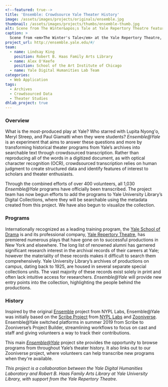 ```yaml
---
<!--featured: true-->
title: 'Ensemble: Crowdsource Yale Theater History'
image: /assets/images/projects/originals/ensemble.jpg
thumbnail: /assets/images/projects/thumbs/ensemble-thumb.jpg
alt: Scene from The Winter&apos;s Tale at Yale Repertory Theatre featuring Lupita Nyong&apos;o, one of the productions whose program is featured in the Ensemble application
caption: >
  Scene from <em>The Winter's Tale</em> at the Yale Repertory Theatre, directed by Liz Diamond. 
project_url: http://ensemble.yale.edu/#/
team:
  - name: Lindsay King
    position: Robert B. Haas Family Arts Library
  - name: Alex O'Keefe
    position: School of the Art Institute of Chicago
  - name: Yale Digital Humanities Lab Team
categories:
  - Web Application
tags:
  - Archives
  - Crowdsourced Data
  - Theater Studies
dhlab_project: true
---
```


### Overview

What is the most-produced play at Yale? Who starred with Lupita Nyong'o, Meryl Streep, and Paul Giamatti when they were students? *Ensemble@Yale* is an experiment that aims to answer these questions and more by transforming historical theater programs from Yale’s archives into searchable text through crowdsourced transcription. Rather than reproducing all of the words in a digitized document, as with optical character recognition (OCR), crowdsourced transcription relies on human judgment to create structured data and identify features of interest to scholars and theater enthusiasts.

Through the combined efforts of over 400 volunteers, all 1,030 *Ensemble@Yale* programs have officially been transcribed. The project team has now begun efforts to
add the programs to Yale University Library’s Digital Collections, where they will be searchable using the metadata created from this project. We have also begun to visualize the collection.

### Programs
Internationally recognized as a leading training program, the <a href='https://www.drama.yale.edu/' target='_blank'>Yale School of Drama</a> is and its professional company, <a href='https://www.yalerep.org/' target='_blank'>Yale Repertory Theatre</a>, has premiered numerous plays that have gone on to successful productions in New York and elsewhere. The long list of renowned alumni has garnered significant research interest in the archival records of their careers at Yale; however the materiality of these records makes it difficult to search them comprehensively. Yale University Library’s archives of productions on campus, dating back to 1925, are housed in several separate special collections units. The vast majority of these records exist solely in print and often lack intuitive access for researchers. *Ensemble@Yale* will provide new entry points into the collection, highlighting the people behind the productions.

### History

Inspired by the original <a href='http://ensemble.nypl.org/' target='_blank'>Ensemble</a> project from NYPL Labs, Ensemble@Yale was initially based on the <a href='http://scribeproject.github.io/' target='_blank'>Scribe Project</a> from <a href='https://www.nypl.org/collections/labs' target='_blank'>NYPL Labs</a> and <a href='https://www.zooniverse.org/' target='_blank'>Zooniverse</a>. Ensemble@Yale switched platforms in summer 2019 from Scribe to Zooniverse’s Project Builder, streamlining workflows to focus on cast and staff and giving volunteers a way to track their contributions. 

This main <a href='http://ensemble.yale.edu/#/' target='_blank'>*Ensemble@Yale*</a> project site provides the opportunity to browse programs from throughout Yale’s theater history. It also links out to our Zooniverse project, where volunteers can help transcribe new programs when they're available.

*This project is a collaboration between the Yale Digital Humanities Laboratory and Robert B. Haas Family Arts Library at Yale University Library, with support from the Yale Repertory Theatre.*